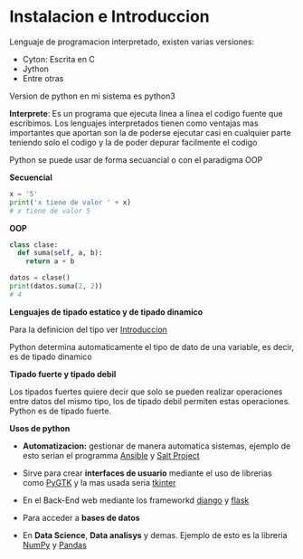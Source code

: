 # Instalacion e Introduccion

Lenguaje de programacion  interpretado, existen varias versiones:

- Cyton: Escrita en C
- Jython
- Entre otras

Version de python en mi sistema es python3

**Interprete**: Es un programa que ejecuta linea a linea el codigo fuente que escribimos. Los lenguajes interpretados tienen como ventajas mas importantes que aportan son la de poderse ejecutar casi en cualquier parte teniendo solo el codigo y la de poder depurar facilmente el codigo

Python se puede usar de forma secuancial o con el paradigma OOP

**Secuencial**

```py
x = '5'
print('x tiene de valor ' + x)
# x tiene de valor 5
```

**OOP**

```py
class clase:
  def suma(self, a, b):
    return a + b

datos = clase()
print(datos.suma(2, 2))
# 4
```

**Lenguajes de tipado estatico y de tipado dinamico**

Para la definicion del tipo ver [Introduccion](../01_sep_2022/notes/Introduccion.md)

Python determina automaticamente el tipo de dato de una variable, es decir, es de tipado dinamico

**Tipado fuerte y tipado debil**

Los tipados fuertes quiere decir que solo se pueden realizar operaciones entre datos del mismo tipo, los de tipado debil permiten estas operaciones. Python es de tipado fuerte.

**Usos de python**

- **Automatizacion:** gestionar de manera automatica sistemas, ejemplo de esto serian el programma [Ansible](https://www.redhat.com/es/technologies/management/ansible) y [Salt Project](https://saltproject.io/)

- Sirve para crear **interfaces de usuario** mediante el uso de librerias como [PyGTK](https://pypi.org/project/PyGTK/) y la mas usada seria [tkinter](https://docs.python.org/es/3/library/tkinter.html)

- En el Back-End web mediante los frameworkd [django](https://www.djangoproject.com/) y [flask](https://flask.palletsprojects.com/en/2.2.x/)

- Para acceder a **bases de datos**

- En **Data Science**, **Data analisys** y demas. Ejemplo de esto es la libreria [NumPy](https://numpy.org/) y [Pandas](https://pandas.pydata.org/)
